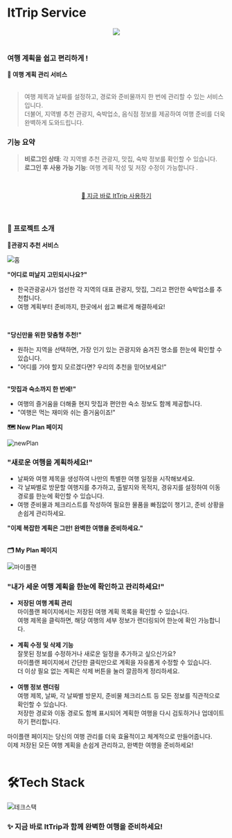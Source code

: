 
<h1>ItTrip Service</h1>

<div align="center">
  <img src="https://github.com/Fk1128/ittrip-project/blob/test/projectImg/%EB%A9%94%EC%9D%B8%ED%8E%98%EC%9D%B4%EC%A7%80.png"/>
</div>

<br/>
<h3>여행 계획을 쉽고 편리하게 !</h3>
<b>📅 여행 계획 관리 서비스</b><br/>
<br/>

> 여행 제목과 날짜를 설정하고,
> 경로와 준비물까지 한 번에 관리할 수 있는 서비스입니다. 
> <br/>
> 더불어, 지역별 추천 관광지, 숙박업소, 음식점 정보를 제공하여 여행 준비를 더욱 완벽하게 도와드립니다.
> <br/>

<h3> 기능 요약 </h3>

> **비로그인 상태**: 각 지역별 추천 관광지, 맛집, 숙박 정보를 확인할 수 있습니다.  
> **로그인 후 사용 가능 기능**: 여행 계획 작성 및 저장 수정이 가능합니다 .

<br/>
<p align="center">
  <a href="http://ittrip.shop"><del></del> 🔗 지금 바로 ItTrip 사용하기</a>
</p>
<br/>


<h3>🚀 프로젝트 소개</h3>

<b>📸관광지 추천 서비스  </b>

<img src="https://github.com/Fk1128/ittrip-project/blob/test/projectImg/%EB%A9%94%EC%9D%B8%ED%8E%98%EC%9D%B4%EC%A7%80%20%EA%B8%B0%EB%8A%A5%20%EB%85%B9%ED%99%94%EB%B3%B8.gif" alt="홈"/>



  <b> "어디로 떠날지 고민되시나요?"</b><br/>
  <ul>
<li>한국관광공사가 엄선한 각 지역의 대표 관광지, 맛집, 그리고 편안한 숙박업소를 추천합니다.</li>
<li>여행 계획부터 준비까지, 한곳에서 쉽고 빠르게 해결하세요!</li>
</ul>
 <br/>
	 
<b> "당신만을 위한 맞춤형 추천!" </b><br/>
<ul>
	<li>원하는 지역을 선택하면, 가장 인기 있는 관광지와 숨겨진 명소를 한눈에 확인할 수 있습니다.</li>
	<li>"어디를 가야 할지 모르겠다면? 우리의 추천을 믿어보세요!"</li><br/>
</ul>

<b>"맛집과 숙소까지 한 번에!" </b><br/>
 <ul>
<li>여행의 즐거움을 더해줄 현지 맛집과 편안한 숙소 정보도 함께 제공합니다. </li>
<li>"여행은 먹는 재미와 쉬는 즐거움이죠!" </li>
</ul>


<b>🗺️ New Plan 페이지 </b>

<img src="https://github.com/Fk1128/ittrip-project/blob/test/projectImg/NewPlan.gif" alt="newPlan"/>



<h3>"새로운 여행을 계획하세요!"</h3>
<ul>
<li>날짜와 여행 제목을 생성하여 나만의 특별한 여행 일정을 시작해보세요.</li>
<li>각 날짜별로 방문할 여행지를 추가하고, 출발지와 목적지, 경유지를 설정하여 이동 경로를 한눈에 확인할 수 있습니다.</li> 
<li>여행 준비물과 체크리스트를 작성하여 필요한 물품을 빠짐없이 챙기고, 준비 상황을 손쉽게 관리하세요.</li>
</ul>
<b>"이제 복잡한 계획은 그만! 완벽한 여행을 준비하세요."</b> <br/>
 <br/>



<b>🗂️ My Plan 페이지</b>

<img src="https://github.com/Fk1128/ittrip-project/blob/test/projectImg/MyPlan.gif" alt="마이플랜"/>

<h3>"내가 세운 여행 계획을 한눈에 확인하고 관리하세요!"</h3>
<ul>
<li><b>저장된 여행 계획 관리</b> <br/>
마이플랜 페이지에서는 저장된 여행 계획 목록을 확인할 수 있습니다. <br/>
여행 제목을 클릭하면, 해당 여행의 세부 정보가 렌더링되어 한눈에 확인 가능합니다.</li> <br/>
<li><b>계획 수정 및 삭제 기능</b> <br/>
잘못된 정보를 수정하거나 새로운 일정을 추가하고 싶으신가요?<br/>
마이플랜 페이지에서 간단한 클릭만으로 계획을 자유롭게 수정할 수 있습니다.<br/>
더 이상 필요 없는 계획은 삭제 버튼을 눌러 깔끔하게 정리하세요.</li> <br/>
<li><b>여행 정보 렌더링</b> <br/>
여행 제목, 날짜, 각 날짜별 방문지, 준비물 체크리스트 등 모든 정보를 직관적으로 확인할 수 있습니다.<br/>
저장한 경로와 이동 경로도 함께 표시되어 계획한 여행을 다시 검토하거나 업데이트하기 편리합니다.<br/></li>
</ul>
마이플랜 페이지는 당신의 여행 관리를 더욱 효율적이고 체계적으로 만들어줍니다.<br/>
이제 저장된 모든 여행 계획을 손쉽게 관리하고, 완벽한 여행을 준비하세요! <br/>
 <br/>

<h1><b>🛠️Tech Stack</b></h1>
<img src="https://github.com/Fk1128/ittrip-project/blob/test/projectImg/TechStack.png" alt="테크스택"/>

<br/>


<h3> <b>✨ 지금 바로 ItTrip과 함께 완벽한 여행을 준비하세요! </b></h3>
